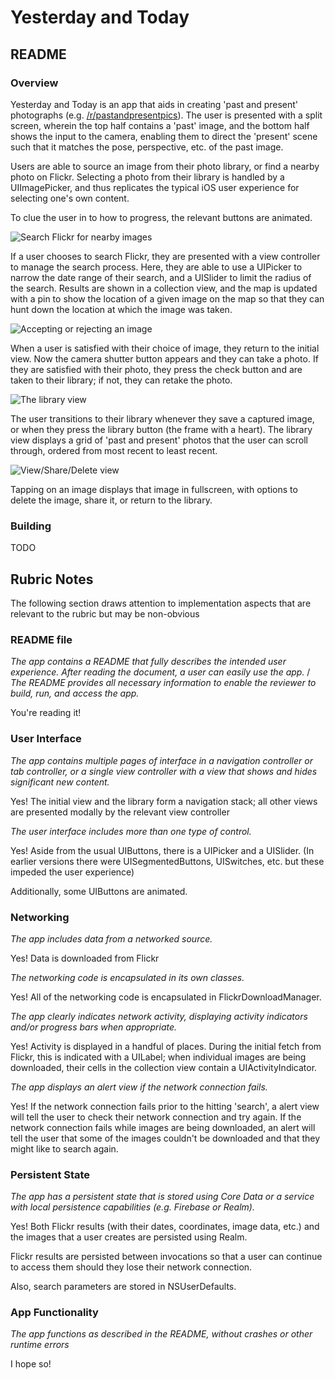 # Yesterday and Today

## README

### Overview

Yesterday and Today is an app that aids in creating 'past and present' photographs (e.g. [/r/pastandpresentpics](https://www.reddit.com/r/PastAndPresentPics/)). The user is presented with a split screen, wherein the top half contains a 'past' image, and the bottom half shows the input to the camera, enabling them to direct the 'present' scene such that it matches the pose, perspective, etc. of the past image.

Users are able to source an image from their photo library, or find a nearby photo on Flickr. Selecting a photo from their library is handled by a UIImagePicker, and thus replicates the typical iOS user experience for selecting one's own content.

To clue the user in to how to progress, the relevant buttons are animated.

![Search Flickr for nearby images](/Images/seach_flickr.PNG)

If a user chooses to search Flickr, they are presented with a view controller to manage the search process. Here, they are able to use a UIPicker to narrow the date range of their search, and a UISlider to limit the radius of the search. Results are shown in a collection view, and the map is updated with a pin to show the location of a given image on the map so that they can hunt down the location at which the image was taken.

![Accepting or rejecting an image](/Images/accept_reject.PNG)

When a user is satisfied with their choice of image, they return to the initial view. Now the camera shutter button appears and they can take a photo. If they are satisfied with their photo, they press the check button and are taken to their library; if not, they can retake the photo.

![The library view](/Images/library.PNG)

The user transitions to their library whenever they save a captured image, or when they press the library button (the frame with a heart). The library view displays a grid of 'past and present' photos that the user can scroll through, ordered from most recent to least recent.

![View/Share/Delete view](/Images/delete_share_view_photo.PNG)

Tapping on an image displays that image in fullscreen, with options to delete the image, share it, or return to the library.

### Building

TODO

## Rubric Notes

The following section draws attention to implementation aspects that are relevant to the rubric but may be non-obvious

### README file

_The app contains a README that fully describes the intended user experience. After reading the document, a user can easily use the app._ / _The README provides all necessary information to enable the reviewer to build, run, and access the app._

You're reading it!

### User Interface

_The app contains multiple pages of interface in a navigation controller or tab controller, or a single view controller with a view that shows and hides significant new content._

Yes! The initial view and the library form a navigation stack; all other views are presented modally by the relevant view controller

_The user interface includes more than one type of control._

Yes! Aside from the usual UIButtons, there is a UIPicker and a UISlider. (In earlier versions there were UISegmentedButtons, UISwitches, etc. but these impeded the user experience)

Additionally, some UIButtons are animated.

### Networking

_The app includes data from a networked source._

Yes! Data is downloaded from Flickr


_The networking code is encapsulated in its own classes._

Yes! All of the networking code is encapsulated in FlickrDownloadManager.

_The app clearly indicates network activity, displaying activity indicators and/or progress bars when appropriate._

Yes! Activity is displayed in a handful of places. During the initial fetch from Flickr, this is indicated with a UILabel; when individual images are being downloaded, their cells in the collection view contain a UIActivityIndicator.

_The app displays an alert view if the network connection fails._

Yes! If the network connection fails prior to the hitting 'search', a alert view will tell the user to check their network connection and try again. If the network connection fails while images are being downloaded, an alert will tell the user that some of the images couldn't be downloaded and that they might like to search again.

### Persistent State

_The app has a persistent state that is stored using Core Data or a service with local persistence capabilities (e.g. Firebase or Realm)._

Yes! Both Flickr results (with their dates, coordinates, image data, etc.) and the images that a user creates are persisted using Realm.

Flickr results are persisted between invocations so that a user can continue to access them should they lose their network connection.

Also, search parameters are stored in NSUserDefaults.

### App Functionality

_The app functions as described in the README, without crashes or other runtime errors_

I hope so!
